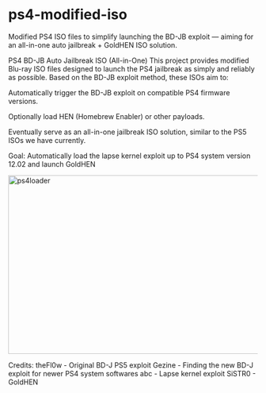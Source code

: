 # ps4-modified-iso
Modified PS4 ISO files to simplify launching the BD-JB exploit — aiming for an all-in-one auto jailbreak + GoldHEN ISO solution.

PS4 BD-JB Auto Jailbreak ISO (All-in-One)
This project provides modified Blu-ray ISO files designed to launch the PS4 jailbreak as simply and reliably as possible. Based on the BD-JB exploit method, these ISOs aim to:

Automatically trigger the BD-JB exploit on compatible PS4 firmware versions.

Optionally load HEN (Homebrew Enabler) or other payloads.

Eventually serve as an all-in-one jailbreak ISO solution, similar to the PS5 ISOs we have currently.

Goal:
Automatically load the lapse kernel exploit up to PS4 system version 12.02 and launch GoldHEN

<img width="640" height="360" alt="ps4loader" src="https://github.com/user-attachments/assets/08d89485-0893-48f9-90b0-d4dc734edfb5" />

Credits:
theFl0w - Original BD-J PS5 exploit
Gezine - Finding the new BD-J exploit for newer PS4 system softwares
abc - Lapse kernel exploit
SiSTR0 - GoldHEN
